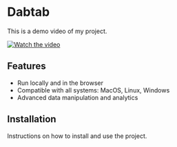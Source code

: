 # Dabtab

This is a demo video of my project.

[![Watch the video](https://img.youtube.com/vi/KOwu8sML2dQ/maxresdefault.jpg)](https://youtu.be/KOwu8sML2dQ?si=JSdow9_-bBg1XPOV)

## Features

- Run locally and in the browser
- Compatible with all systems: MacOS, Linux, Windows
- Advanced data manipulation and analytics

## Installation

Instructions on how to install and use the project.
